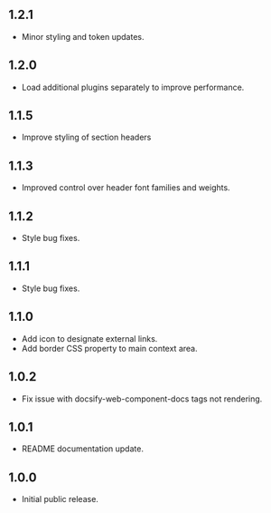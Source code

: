 ## 1.2.1

- Minor styling and token updates.

## 1.2.0

- Load additional plugins separately to improve performance.

## 1.1.5

- Improve styling of section headers

## 1.1.3

- Improved control over header font families and weights.

## 1.1.2

- Style bug fixes.

## 1.1.1

- Style bug fixes.

## 1.1.0

- Add icon to designate external links.
- Add border CSS property to main context area.

## 1.0.2

- Fix issue with docsify-web-component-docs tags not rendering.

## 1.0.1

- README documentation update.

## 1.0.0

- Initial public release.
